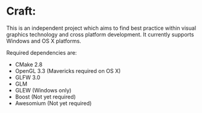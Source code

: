 Craft:
=======

This is an independent project which aims to find best practice within visual graphics technology and cross platform development. It currently supports Windows and OS X platforms.

Required dependencies are:

* CMake 2.8
* OpenGL 3.3 (Mavericks required on OS X)
* GLFW 3.0
* GLM
* GLEW (Windows only)
* Boost (Not yet required)
* Awesomium (Not yet required)